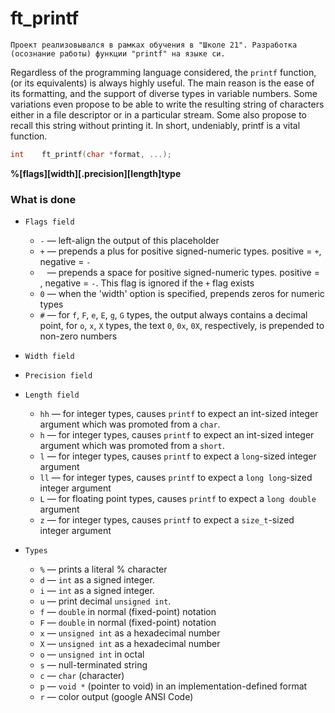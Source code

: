 # ft_printf

`Проект реализовывался в рамках обучения в "Школе 21". Разработка (осознание работы) функции "printf" на языке си.`

Regardless of the programming language considered, the `printf` function,(or its equivalents) is always highly useful. 
The main reason is the ease of its formatting, and the support of diverse types in variable numbers. 
Some variations even propose to be able to write the resulting string of characters either in a file descriptor or in a particular stream. 
Some also propose to recall this string without printing it. In short, undeniably, printf is a vital function.

```c
int    ft_printf(char *format, ...);
```

<b>%[flags][width][.precision][length]type</b>

### What is done

* `Flags field`
  * `-` — left-align the output of this placeholder
  * `+` — prepends a plus for positive signed-numeric types. positive = `+`, negative = `-`
  * ` ` — prepends a space for positive signed-numeric types. positive = ` `, negative = `-`. This flag is ignored if the `+` flag exists
  * `0` — when the 'width' option is specified, prepends zeros for numeric types
  * `#` — for `f`, `F`, `e`, `E`, `g`, `G` types, the output always contains a decimal point, for `o`, `x`, `X` types, the text `0`, `0x`, `0X`, respectively, is prepended to non-zero numbers

* `Width field`
* `Precision field`
* `Length field`
  * `hh` — for integer types, causes `printf` to expect an int-sized integer argument which was promoted from a `char`.
  * `h` — for integer types, causes `printf` to expect an int-sized integer argument which was promoted from a `short`.
  * `l` — for integer types, causes `printf` to expect a `long`-sized integer argument
  * `ll` — for integer types, causes `printf` to expect a `long long`-sized integer argument
  * `L` — for floating point types, causes `printf` to expect a `long double` argument
  * `z` — for integer types, causes `printf` to expect a `size_t`-sized integer argument
  
* `Types`
  * `%` — prints a literal % character
  * `d` — `int` as a signed integer.
  * `i` — `int` as a signed integer.
  * `u` — print decimal `unsigned int`.
  * `f` — `double` in normal (fixed-point) notation
  * `F` — `double` in normal (fixed-point) notation
  * `x` — `unsigned int` as a hexadecimal number
  * `X` — `unsigned int` as a hexadecimal number
  * `o` — `unsigned int` in octal
  * `s` — null-terminated string
  * `c` — `char` (character)
  * `p` — `void *` (pointer to void) in an implementation-defined format
  * `r` — color output (google ANSI Code)
 
